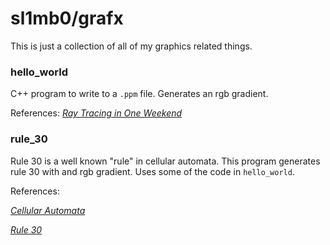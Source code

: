 # sl1mb0/grafx

This is just a collection of all of my graphics related things.

### hello_world 
 
 C++ program to write to a `.ppm` file. Generates an rgb gradient.

References:
[_Ray Tracing in One Weekend_](https://raytracing.github.io/books/RayTracingInOneWeekend.html)

### rule_30

 Rule 30 is a well known "rule" in cellular automata. This program generates rule 30
 with and rgb gradient. Uses some of the code in `hello_world`. 

References:

[_Cellular Automata_](https://mathworld.wolfram.com/CellularAutomaton.html)

[_Rule 30_](https://en.wikipedia.org/wiki/Rule_30)

